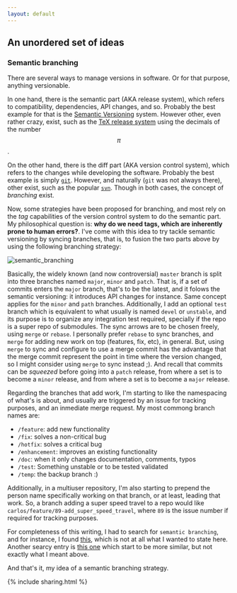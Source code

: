 ```yaml
---
layout: default
---
```


<script type="text/javascript" async
  src="https://cdnjs.cloudflare.com/ajax/libs/mathjax/2.7.7/MathJax.js?config=TeX-MML-AM_CHTML">
</script>

## An unordered set of ideas

### Semantic branching

There are several ways to manage versions in software. Or for that purpose, anything versionable.

In one hand, there is the semantic part (AKA release system), which refers to compatibility, dependencies, API changes, and so. Probably the best example for that is the [Semantic Versioning](https://semver.org/) system. However other, even rather crazy, exist, such as the [TeX release system](http://www.texfaq.org/FAQ-TeXfuture) using the decimals of the number $$\pi$$.

On the other hand, there is the diff part (AKA version control system), which refers to the changes while developing the software. Probably the best example is simply [`git`](https://git-scm.com/). However, and naturally (`git` was not always there), other exist, such as the popular [`svn`](https://subversion.apache.org/). Though in both cases, the concept of _branching_ exist.

Now, some strategies have been proposed for branching, and most rely on the _tag_ capabilities of the version control system to do the semantic part. My philosophical question is: **why do we need tags, which are inherently prone to human errors?**. I've come with this idea to try tackle semantic versioning by syncing branches, that is, to fusion the two parts above by using the following branching strategy:

![semantic_branching](https://docs.google.com/drawings/d/e/2PACX-1vSfQsK6vIYNlZCu3XWa2fipg9REb_Wtwlo6uNBvCyzH_1vho9ZgxpxL2KcQYKJ5OOCLCinvBrdPorBu/pub?w=1440&h=1080)

Basically, the widely known (and now controversial) `master` branch is split into three branches named `major`, `minor` and `patch`. That is, if a set of commits enters the `major` branch, that's to be the latest, and it folows the semantic versioning: it introduces API changes for instance. Same concept applies for the `minor` and `path` branches. Additionally, I add an optional `test` branch which is equivalent to what usually is named `devel` or `unstable`, and its purpose is to organize any integration test required, specially if the repo is a super repo of submodules. The sync arrows are to be chosen freely, using `merge` or `rebase`. I personally prefer `rebase` to sync branches, and `merge` for adding new work on top (features, fix, etc), in general. But, using `merge` to sync and configure to use a merge commit has the advantage that the merge commit represent the point in time where the version changed, so I might consider using `merge` to sync instead ;). And recall that commits can be _squeezed_ before going into a `patch` release, from where a set is to become a `minor` release, and from where a set is to become a `major` release.

Regarding the branches that add work, I'm starting to like the namespacing of what's is about, and usually are triggered by an issue for tracking purposes, and an inmediate merge request. My most commong branch names are:

* `/feature`: add new functionality
* `/fix`: solves a non-critical bug
* `/hotfix`: solves a critical bug
* `/enhancement`: improves an existing functionality
* `/doc`: when it only changes documentation, comments, typos
* `/test`: Something unstable or to be tested validated
* `/temp`: the backup branch :)

Additionally, in a multiuser repository, I'm also starting to prepend the person name specifically working on that branch, or at least, leading that work. So, a branch adding a super speed travel to a repo would like `carlos/feature/89-add_super_speed_travel`, where `89` is the issue number if required for tracking purposes.

For completeness of this writing, I had to search for `semantic branching`, and for instance, I found [this](https://dev-cafe.github.io/branching-model/), which is not at all what I wanted to state here. Another searcy entry is [this one](https://medium.com/dipien/git-branching-for-google-play-apps-230b46edccc6) which start to be more similar, but not exactly what I meant above.

And that's it, my idea of a semantic branching strategy.


{% include sharing.html %}
